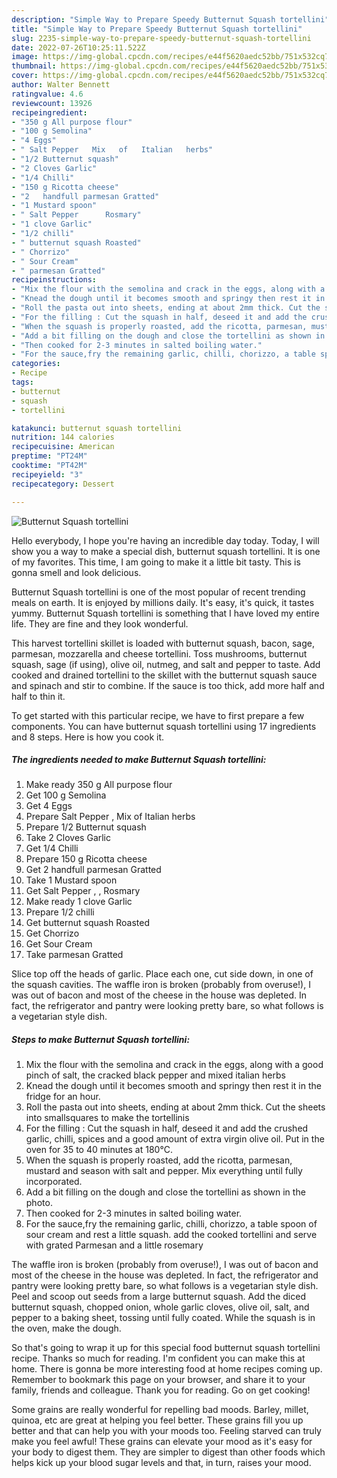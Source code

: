 ```yaml
---
description: "Simple Way to Prepare Speedy Butternut Squash tortellini"
title: "Simple Way to Prepare Speedy Butternut Squash tortellini"
slug: 2235-simple-way-to-prepare-speedy-butternut-squash-tortellini
date: 2022-07-26T10:25:11.522Z
image: https://img-global.cpcdn.com/recipes/e44f5620aedc52bb/751x532cq70/butternut-squash-tortellini-recipe-main-photo.jpg
thumbnail: https://img-global.cpcdn.com/recipes/e44f5620aedc52bb/751x532cq70/butternut-squash-tortellini-recipe-main-photo.jpg
cover: https://img-global.cpcdn.com/recipes/e44f5620aedc52bb/751x532cq70/butternut-squash-tortellini-recipe-main-photo.jpg
author: Walter Bennett
ratingvalue: 4.6
reviewcount: 13926
recipeingredient:
- "350 g All purpose flour"
- "100 g Semolina"
- "4 Eggs"
- " Salt Pepper   Mix   of   Italian   herbs"
- "1/2 Butternut squash"
- "2 Cloves Garlic"
- "1/4 Chilli"
- "150 g Ricotta cheese"
- "2   handfull parmesan Gratted"
- "1 Mustard spoon"
- " Salt Pepper      Rosmary"
- "1 clove Garlic"
- "1/2 chilli"
- " butternut squash Roasted"
- " Chorrizo"
- " Sour Cream"
- " parmesan Gratted"
recipeinstructions:
- "Mix the flour with the semolina and crack in the eggs, along with a good pinch of salt, the cracked black pepper and mixed italian herbs"
- "Knead the dough until it becomes smooth and springy then rest it in the fridge for an hour."
- "Roll the pasta out into sheets, ending at about 2mm thick. Cut the sheets into smallsquares to make the tortellinis"
- "For the filling : Cut the squash in half, deseed it and add the crushed garlic, chilli, spices and a good amount of extra virgin olive oil. Put in the oven for 35 to 40 minutes at 180°C."
- "When the squash is properly roasted, add the ricotta, parmesan, mustard and season with salt and pepper. Mix everything until fully incorporated."
- "Add a bit filling on the dough and close the tortellini as shown in the photo."
- "Then cooked for 2-3 minutes in salted boiling water."
- "For the sauce,fry the remaining garlic, chilli, chorizzo, a table spoon of sour cream and rest a little squash. add the cooked tortellini and serve with grated Parmesan and a little rosemary"
categories:
- Recipe
tags:
- butternut
- squash
- tortellini

katakunci: butternut squash tortellini 
nutrition: 144 calories
recipecuisine: American
preptime: "PT24M"
cooktime: "PT42M"
recipeyield: "3"
recipecategory: Dessert

---
```



![Butternut Squash tortellini](https://img-global.cpcdn.com/recipes/e44f5620aedc52bb/751x532cq70/butternut-squash-tortellini-recipe-main-photo.jpg)

Hello everybody, I hope you're having an incredible day today. Today, I will show you a way to make a special dish, butternut squash tortellini. It is one of my favorites. This time, I am going to make it a little bit tasty. This is gonna smell and look delicious.

Butternut Squash tortellini is one of the most popular of recent trending meals on earth. It is enjoyed by millions daily. It's easy, it's quick, it tastes yummy. Butternut Squash tortellini is something that I have loved my entire life. They are fine and they look wonderful.

This harvest tortellini skillet is loaded with butternut squash, bacon, sage, parmesan, mozzarella and cheese tortellini. Toss mushrooms, butternut squash, sage (if using), olive oil, nutmeg, and salt and pepper to taste. Add cooked and drained tortellini to the skillet with the butternut squash sauce and spinach and stir to combine. If the sauce is too thick, add more half and half to thin it.


To get started with this particular recipe, we have to first prepare a few components. You can have butternut squash tortellini using 17 ingredients and 8 steps. Here is how you cook it.

<!--inarticleads1-->

##### The ingredients needed to make Butternut Squash tortellini:

1. Make ready 350 g All purpose flour
1. Get 100 g Semolina
1. Get 4 Eggs
1. Prepare  Salt Pepper ,  Mix   of   Italian   herbs
1. Prepare 1/2 Butternut squash
1. Take 2 Cloves Garlic
1. Get 1/4 Chilli
1. Prepare 150 g Ricotta cheese
1. Get 2   handfull parmesan Gratted
1. Take 1 Mustard spoon
1. Get  Salt Pepper ,   ,  Rosmary
1. Make ready 1 clove Garlic
1. Prepare 1/2 chilli
1. Get  butternut squash Roasted
1. Get  Chorrizo
1. Get  Sour Cream
1. Take  parmesan Gratted


Slice top off the heads of garlic. Place each one, cut side down, in one of the squash cavities. The waffle iron is broken (probably from overuse!), I was out of bacon and most of the cheese in the house was depleted. In fact, the refrigerator and pantry were looking pretty bare, so what follows is a vegetarian style dish. 

<!--inarticleads2-->

##### Steps to make Butternut Squash tortellini:

1. Mix the flour with the semolina and crack in the eggs, along with a good pinch of salt, the cracked black pepper and mixed italian herbs
1. Knead the dough until it becomes smooth and springy then rest it in the fridge for an hour.
1. Roll the pasta out into sheets, ending at about 2mm thick. Cut the sheets into smallsquares to make the tortellinis
1. For the filling : Cut the squash in half, deseed it and add the crushed garlic, chilli, spices and a good amount of extra virgin olive oil. Put in the oven for 35 to 40 minutes at 180°C.
1. When the squash is properly roasted, add the ricotta, parmesan, mustard and season with salt and pepper. Mix everything until fully incorporated.
1. Add a bit filling on the dough and close the tortellini as shown in the photo.
1. Then cooked for 2-3 minutes in salted boiling water.
1. For the sauce,fry the remaining garlic, chilli, chorizzo, a table spoon of sour cream and rest a little squash. add the cooked tortellini and serve with grated Parmesan and a little rosemary


The waffle iron is broken (probably from overuse!), I was out of bacon and most of the cheese in the house was depleted. In fact, the refrigerator and pantry were looking pretty bare, so what follows is a vegetarian style dish. Peel and scoop out seeds from a large butternut squash. Add the diced butternut squash, chopped onion, whole garlic cloves, olive oil, salt, and pepper to a baking sheet, tossing until fully coated. While the squash is in the oven, make the dough. 

So that's going to wrap it up for this special food butternut squash tortellini recipe. Thanks so much for reading. I'm confident you can make this at home. There is gonna be more interesting food at home recipes coming up. Remember to bookmark this page on your browser, and share it to your family, friends and colleague. Thank you for reading. Go on get cooking!

Some grains are really wonderful for repelling bad moods. Barley, millet, quinoa, etc are great at helping you feel better. These grains fill you up better and that can help you with your moods too. Feeling starved can truly make you feel awful! These grains can elevate your mood as it's easy for your body to digest them. They are simpler to digest than other foods which helps kick up your blood sugar levels and that, in turn, raises your mood.
